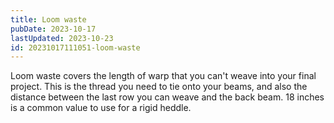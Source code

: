 ```yaml
---
title: Loom waste
pubDate: 2023-10-17
lastUpdated: 2023-10-23
id: 20231017111051-loom-waste
---
```


Loom waste covers the length of warp that you can't weave into your final project. This is the thread you need to tie onto your beams, and also the distance between the last row you can weave and the back beam. 18 inches is a common value to use for a rigid heddle.
